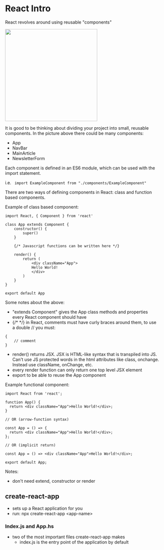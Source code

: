 # React Intro

React revolves around using reusable "components" 

<img src="https://cdn.statically.io/gh/TheOdinProject/curriculum/284f0cdc998be7e4751e29e8458323ad5d320303/javascript/react-js/react-introduction/imgs/00.png" style="width:300px">

It is good to be thinking about dividing your project into small, reusable components. In the picture above there could be many components:
- App
- NavBar
- MainArticle
- NewsletterForm

Each component is defined in an ES6 module, which can be used with the import statement. 

i.e. ``` import ExampleComponent from "./components/ExampleComponent"```

There are two ways of defining components in React: class and function based components.

Example of class based component:

```
import React, { Component } from 'react'

class App extends Component {
    constructor() {
        super()
    }

    {/* Javascript functions can be written here */}

    render() {
        return (
            <div className="App">
            Hello World!
            </div>
        )
    }
}

export default App
```

Some notes about the above:
- "extends Component" gives the App class methods and properties every React component should have
- {/* */} in React, comments must have curly braces around them, to use a double // you must:
```
{
    // comment
}
```
- render() returns JSX. JSX is HTML-like syntax that is transpiled into JS. Can't use JS protected words in the html attributes like class, onchange. Instead use className, onChange, etc.
- every render function can only return one top level JSX element
- export to be able to reuse the App component

Example functional component:

```
import React from 'react';

function App() {
  return <div className="App">Hello World!</div>;
}

// OR (arrow-function syntax)

const App = () => {
  return <div className="App">Hello World!</div>;
};

// OR (implicit return)

const App = () => <div className="App">Hello World!</div>;

export default App;
```

Notes: 
- don't need extend, constructor or render

<h2>create-react-app</h2>

- sets up a React application for you
- run: npx create-react-app \<app-name>

<h3>Index.js and App.hs</h3>

- two of the most important files create-react-app makes
    - index.js is the entry point of the application by default